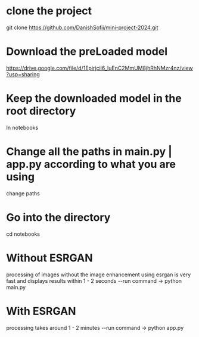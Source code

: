 # clone the project 
  git clone https://github.com/DanishSofii/mini-project-2024.git

# Download the preLoaded model
  https://drive.google.com/file/d/1Epirjcii6_luEnC2MmUM8jhRhNMzr4nz/view?usp=sharing
  
# Keep the downloaded model in the root directory
  In notebooks
  
# Change all the paths in main.py | app.py according to what you are using
  change paths
  
# Go into the directory
  cd notebooks
  
# Without ESRGAN
  processing of images without the image enhancement using esrgan is very fast and displays results within 1 - 2 seconds
  --run command ->  python main.py
  
# With ESRGAN
  processing takes around 1 - 2 minutes
  --run command -> python app.py
